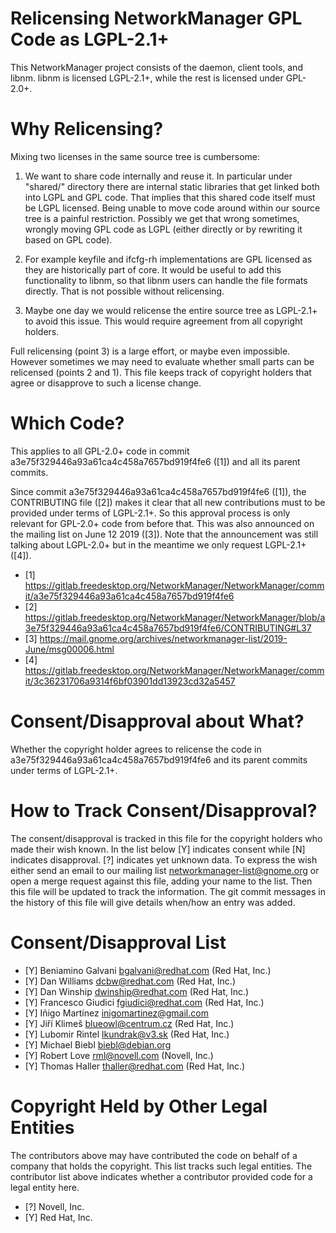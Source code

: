 Relicensing NetworkManager GPL Code as LGPL-2.1+
================================================

This NetworkManager project consists of the daemon, client tools, and libnm.
libnm is licensed LGPL-2.1+, while the rest is licensed under GPL-2.0+.


Why Relicensing?
================

Mixing two licenses in the same source tree is cumbersome:

1) We want to share code internally and reuse it. In particular under "shared/" directory
there are internal static libraries that get linked both into LGPL and GPL code.
That implies that this shared code itself must be LGPL licensed. Being unable to
move code around within our source tree is a painful restriction. Possibly we get
that wrong sometimes, wrongly moving GPL code as LGPL (either directly or by rewriting
it based on GPL code).

2) For example keyfile and ifcfg-rh implementations are GPL licensed as they
are historically part of core. It would be useful to add this functionality
to libnm, so that libnm users can handle the file formats directly. That is
not possible without relicensing.

3) Maybe one day we would relicense the entire source tree as LGPL-2.1+ to avoid
this issue. This would require agreement from all copyright holders.


Full relicensing (point 3) is a large effort, or maybe even impossible. However sometimes
we may need to evaluate whether small parts can be relicensed (points 2 and 1). This
file keeps track of copyright holders that agree or disapprove to such a license change.


Which Code?
===========

This applies to all GPL-2.0+ code in commit a3e75f329446a93a61ca4c458a7657bd919f4fe6 ([1]) and
all its parent commits.

Since commit a3e75f329446a93a61ca4c458a7657bd919f4fe6 ([1]), the CONTRIBUTING file ([2]) makes
it clear that all new contributions must to be provided under terms of LGPL-2.1+. So this
approval process is only relevant for GPL-2.0+ code from before that. This was also announced on
the mailing list on June 12 2019 ([3]). Note that the announcement was still talking about LGPL-2.0+
but in the meantime we only request LGPL-2.1+ ([4]).

- [1] https://gitlab.freedesktop.org/NetworkManager/NetworkManager/commit/a3e75f329446a93a61ca4c458a7657bd919f4fe6
- [2] https://gitlab.freedesktop.org/NetworkManager/NetworkManager/blob/a3e75f329446a93a61ca4c458a7657bd919f4fe6/CONTRIBUTING#L37
- [3] https://mail.gnome.org/archives/networkmanager-list/2019-June/msg00006.html
- [4] https://gitlab.freedesktop.org/NetworkManager/NetworkManager/commit/3c36231706a9314f6bf03901dd13923cd32a5457


Consent/Disapproval about What?
===============================

Whether the copyright holder agrees to relicense the code in a3e75f329446a93a61ca4c458a7657bd919f4fe6
and its parent commits under terms of LGPL-2.1+.


How to Track Consent/Disapproval?
=================================

The consent/disapproval is tracked in this file for the copyright holders
who made their wish known. In the list below [Y] indicates consent while [N]
indicates disapproval. [?] indicates yet unknown data.
To express the wish either send an email to our mailing list <networkmanager-list@gnome.org>
or open a merge request against this file, adding your name to the list. Then this
file will be updated to track the information. The git commit messages in the history
of this file will give details when/how an entry was added.


Consent/Disapproval List
========================

- [Y] Beniamino Galvani <bgalvani@redhat.com> (Red Hat, Inc.)
- [Y] Dan Williams <dcbw@redhat.com> (Red Hat, Inc.)
- [Y] Dan Winship <dwinship@redhat.com> (Red Hat, Inc.)
- [Y] Francesco Giudici <fgiudici@redhat.com> (Red Hat, Inc.)
- [Y] Iñigo Martínez <inigomartinez@gmail.com>
- [Y] Jiří Klimeš <blueowl@centrum.cz> (Red Hat, Inc.)
- [Y] Lubomir Rintel <lkundrak@v3.sk> (Red Hat, Inc.)
- [Y] Michael Biebl <biebl@debian.org>
- [Y] Robert Love <rml@novell.com> (Novell, Inc.)
- [Y] Thomas Haller <thaller@redhat.com> (Red Hat, Inc.)

Copyright Held by Other Legal Entities
======================================

The contributors above may have contributed the code on behalf of a company
that holds the copyright. This list tracks such legal entities. The contributor
list above indicates whether a contributor provided code for a legal entity here.

- [?] Novell, Inc.
- [Y] Red Hat, Inc.
